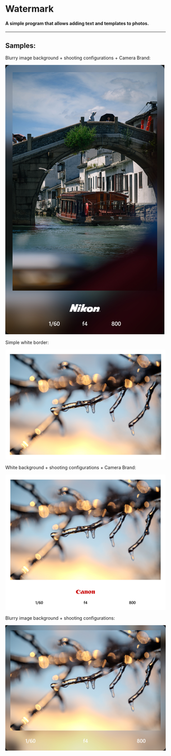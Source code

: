 # Watermark
#### A simple program that allows adding text and templates to photos.
---
## Samples:

Blurry image background + shooting configurations + Camera Brand:

<img src="images/temp4.jpg" width="500"/>

Simple white border:

<img src="images/temp1.jpg" width="800"/>

White background + shooting configurations + Camera Brand:

<img src="images/temp5.jpg" width="800"/>

Blurry image background + shooting configurations:

<img src="images/temp3.jpg" width="800"/>

